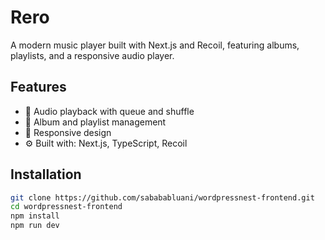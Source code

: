 # Rero

A modern music player built with Next.js and Recoil, featuring albums, playlists, and a responsive audio player.

## Features
- 🎵 Audio playback with queue and shuffle
- 📀 Album and playlist management
- 📱 Responsive design
- ⚙️ Built with: Next.js, TypeScript, Recoil

## Installation
```bash
git clone https://github.com/sabababluani/wordpressnest-frontend.git
cd wordpressnest-frontend
npm install
npm run dev

